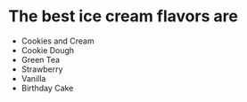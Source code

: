 # The best ice cream flavors are

- Cookies and Cream
- Cookie Dough
- Green Tea
- Strawberry
- Vanilla
- Birthday Cake
